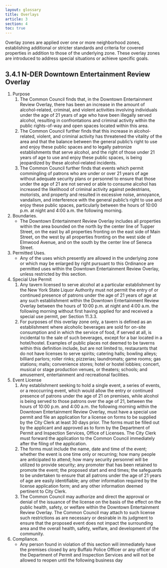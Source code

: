 ```yaml
---
layout: glossary
title: Overlays
article: 3
section: 4
toc: true
---
```


Overlay zones are applied over one or more neighborhood zones, establishing additional or stricter standards and criteria for covered properties in addition to those of the underlying zone. These overlay zones are introduced to address special situations or achieve specific goals.

## 3.4.1 N-DER Downtown Entertainment Review Overlay

1. Purpose
    1. The Common Council finds that, in the Downtown Entertainment Review Overlay, there has been an increase in the amount of alcohol-related, criminal, and violent activities involving individuals under the age of 21 years of age who have been illegally served alcohol, resulting in confrontations and criminal activity within the public rights-of-way and open spaces located within this area.
    2. The Common Council further finds that this increase in alcohol-related, violent, and criminal activity has threatened the vitality of the area and that the balance between the general public’s right to use and enjoy these public spaces and to legally patronize establishments that serve alcohol, and the right of those under 21 years of age to use and enjoy these public spaces, is being jeopardized by these alcohol-related incidents.
    3. The Common Council further finds that events which permit commingling of patrons who are under or over 21 years of age without adequate security plans or personnel to ensure that those under the age of 21 are not served or able to consume alcohol has increased the likelihood of criminal activity against pedestrians, motorists, and property and resulted in excessive noise, annoyance, vandalism, and interference with the general public’s right to use and enjoy these public spaces, particularly between the hours of 10:00 p.m. at night and 4:00 a.m. the following morning.
2. Boundaries.
    - The Downtown Entertainment Review Overlay includes all properties within the area bounded on the north by the center line of Tupper Street, on the east by all properties fronting on  the east side of Main Street, on the west by all properties fronting on the west side of Elmwood Avenue, and on the south by the center line of Seneca Street.
3. Permitted Uses.
    - Any of the uses which presently are allowed in the underlying zone or which may  be enlarged by right pursuant to this Ordinance are permitted uses within the Downtown Entertainment Review Overlay, unless restricted by this section.
4. Special Use Permit
    1. Any tavern licensed to serve alcohol at a particular establishment by the New York State Liquor Authority must not permit the entry of or continued presence of patrons under the age of 21 years of age at any such establishment within the Downtown Entertainment Review Overlay between the hours of 10:00 p.m. at night and 4:00 a.m. the following morning without first having applied for and received a special use permit, per Section 11.3.3.
    2. For purposes of this overlay zone only, a tavern is defined as an establishment where alcoholic beverages are sold for on-site consumption and in which the  service  of food, if served at all, is incidental to the sale  of such beverages, except for a bar located   in a hotel/hostel. Examples of public places not deemed to be taverns within this definition include, but are not limited to, restaurants that do not have licenses to serve spirits; catering halls; bowling alleys; billiard parlors; roller rinks; pizzerias; laundromats; game rooms; gas stations; malls; convenience stores; hotel or hostel lobbies; concert, musical or stage production venues, or theaters; schools; and amusement, entertainment and recreational facilities.
5. Event License
    1. Any establishment seeking to hold a single event, a series of events, or a reoccurring event, which would allow the entry or continued presence of patrons under  the age of 21 on premises, while alcohol is being served to those patrons over the age of 21, between the hours of 10:00 p.m. and 4:00 a.m. the following morning within the Downtown Entertainment Review Overlay, must have a special use permit and file an application for a license on forms to be supplied by the City Clerk at least 30 days prior. The forms must be filled out by the applicant and approved as to form by the Department of Permit and Inspection Services, Office of Licenses. The City Clerk must forward the application to the Common Council immediately after the filing of the application.
    2. The forms must include the name, date and time of the event; whether the event is one time only or recurring; how many people are anticipated to attend; how many security personnel will be utilized to provide security; any promoter that has been retained to promote the event; the proposed start and end times; the safeguards to be undertaken to ensure that all patrons under the age of 21 years of age are easily identifiable; any other information required by the license application form; and any other information deemed pertinent to City Clerk.
    3. The Common Council may authorize and direct the approval or denial of the issuance of the license on the basis of the effect on the public health, safety, or welfare within the Downtown Entertainment Review Overlay. The Common Council may attach to such license such restrictions as are necessary or desirable in its judgment to ensure that the proposed event does not impact the surrounding area and the overall health, safety, welfare, and development of the community.
6. Compliance. 
    - Any person found in violation of this section will immediately have the premises closed by any Buffalo Police Officer or any officer of the Department of Permit and Inspection Services and will not be allowed to reopen until the following business day 